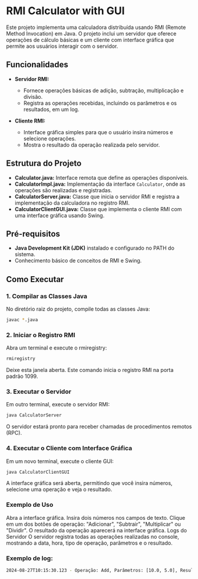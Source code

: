 # RMI Calculator with GUI

Este projeto implementa uma calculadora distribuída usando RMI (Remote Method Invocation) em Java. O projeto inclui um servidor que oferece operações de cálculo básicas e um cliente com interface gráfica que permite aos usuários interagir com o servidor.

## Funcionalidades

- **Servidor RMI:** 
  - Fornece operações básicas de adição, subtração, multiplicação e divisão.
  - Registra as operações recebidas, incluindo os parâmetros e os resultados, em um log.
  
- **Cliente RMI:**
  - Interface gráfica simples para que o usuário insira números e selecione operações.
  - Mostra o resultado da operação realizada pelo servidor.

## Estrutura do Projeto

- **Calculator.java:** Interface remota que define as operações disponíveis.
- **CalculatorImpl.java:** Implementação da interface `Calculator`, onde as operações são realizadas e registradas.
- **CalculatorServer.java:** Classe que inicia o servidor RMI e registra a implementação da calculadora no registro RMI.
- **CalculatorClientGUI.java:** Classe que implementa o cliente RMI com uma interface gráfica usando Swing.

## Pré-requisitos

- **Java Development Kit (JDK)** instalado e configurado no PATH do sistema.
- Conhecimento básico de conceitos de RMI e Swing.

## Como Executar

### 1. Compilar as Classes Java

No diretório raiz do projeto, compile todas as classes Java:

```bash
javac *.java
```
### 2. Iniciar o Registro RMI
Abra um terminal e execute o rmiregistry:

```bash
rmiregistry
```
Deixe esta janela aberta. Este comando inicia o registro RMI na porta padrão 1099.

### 3. Executar o Servidor
Em outro terminal, execute o servidor RMI:

````bash
java CalculatorServer
````

O servidor estará pronto para receber chamadas de procedimentos remotos (RPC).

### 4. Executar o Cliente com Interface Gráfica
Em um novo terminal, execute o cliente GUI:

````bash
java CalculatorClientGUI
````
A interface gráfica será aberta, permitindo que você insira números, selecione uma operação e veja o resultado.

### Exemplo de Uso
Abra a interface gráfica.
Insira dois números nos campos de texto.
Clique em um dos botões de operação: "Adicionar", "Subtrair", "Multiplicar" ou "Dividir".
O resultado da operação aparecerá na interface gráfica.
Logs do Servidor
O servidor registra todas as operações realizadas no console, mostrando a data, hora, tipo de operação, parâmetros e o resultado.

### Exemplo de log:

```bash
2024-08-27T10:15:30.123 - Operação: Add, Parâmetros: [10.0, 5.0], Resultado: 15.0
```

